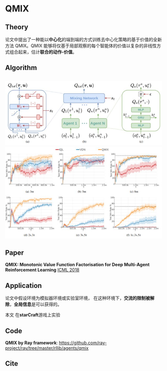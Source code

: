 

# QMIX

## Theory

 论文中提出了一种能以**中心化**的端到端的方式训练去中心化策略的基于价值的全新方法 QMIX。QMIX 能够将仅基于局部观察的每个智能体的价值以复杂的非线性方式组合起来，估计**联合的动作-价值**。 

## Algorithm

## ![img](./QMIX.assets/v2-98cea01bf7d7d2239d4d50460a57e6cf_hd.jpg)![img](./QMIX.assets/v2-79fe8838e84d6def61e3db6cf7332428_hd.jpg)

## Paper

 **QMIX: Monotonic Value Function Factorisation for Deep Multi-Agent Reinforcement Learning** [ ICML 2018 ](https://arxiv.org/pdf/1803.11485.pdf ) 

## Application

论文中假设环境为模拟器环境或实验室环境， 在这种环境下，**交流的限制被解除**，**全局信息**是可以获得的。 

本文 在**starCraft**游戏上实验 

## Code

**QMIX by Ray framework**:  https://github.com/ray-project/ray/tree/master/rllib/agents/qmix 



## Cite






